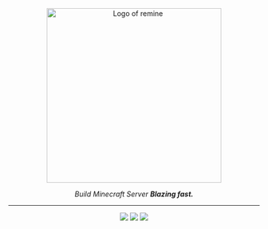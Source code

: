 <div align="center">
  <img src="https://github.com/Null-vg/remine/assets/144524322/fd323bee-afd0-494f-aa27-17c6f24a8bcb" alt="Logo of remine" width="350">
</div>
<div align="center">
  
_Build Minecraft Server **Blazing fast.**_

</div>

***
<div align="center">

![](https://img.shields.io/badge/Python%203.11-FFD43B?style=for-the-badge&logo=python&logocolor=4B8BBE)
![](https://img.shields.io/badge/License%3A%20MIT-bd93f9?style=for-the-badge)
![](https://dcbadge.vercel.app/api/server/pWY24yeH9R?theme=blurple)

</div>
